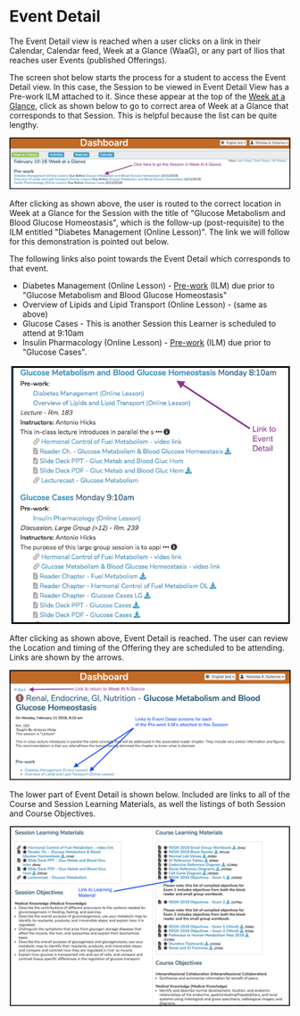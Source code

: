 # Event Detail

The Event Detail view is reached when a user clicks on a link in their Calendar, Calendar feed, Week at a Glance (WaaG), or any part of Ilios that reaches user Events (published Offerings).

The screen shot below starts the process for a student to access the Event Detail view. In this case, the Session to be viewed in Event Detail View has a Pre-work ILM attached to it. Since these appear at the top of the [Week at a Glance](https://iliosproject.gitbook.io/ilios-user-guide/dashboard/week-at-a-glance), click as shown below to go to correct area of Week at a Glance that corresponds to that Session. This is helpful because the list can be quite lengthy.

![](<../.gitbook/assets/image (9).png>)

After clicking as shown above, the user is routed to the correct location in Week at a Glance for the Session with the title of "Glucose Metabolism and Blood Glucose Homeostasis", which is the follow-up (post-requisite) to the ILM entitled "Diabetes Management (Online Lesson)". The link we will follow for this demonstration is pointed out below. 

The following links also point towards the Event Detail which corresponds to that event.

* Diabetes Management (Online Lesson) - [Pre-work](https://iliosproject.gitbook.io/ilios-user-guide/dashboard/week-at-a-glance#pre-work) (ILM) due prior to "Glucose Metabolism and Blood Glucose Homeostasis"
* Overview of Lipids and Lipid Transport (Online Lesson) - (same as above)
* Glucose Cases - This is another Session this Learner is scheduled to attend at 9:10am
* Insulin Pharmacology (Online Lesson) - [Pre-work](https://iliosproject.gitbook.io/ilios-user-guide/dashboard/week-at-a-glance#pre-work) (ILM) due prior to "Glucose Cases".

![](<../.gitbook/assets/image (5).png>)

After clicking as shown above, Event Detail is reached. The user can review the Location and timing of the Offering they are scheduled to be attending. Links are shown by the arrows. 

![Event Detail - Upper](<../.gitbook/assets/image (6).png>)

The lower part of Event Detail is shown below. Included are links to all of the Course and Session Learning Materials, as well the listings of both Session and Course Objectives.

![Event Detail - Lower](<../.gitbook/assets/image (8).png>)

